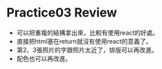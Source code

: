 # Practice03 Review
- 可以把重複的結構拿出來，比較有使用react的好處。
- 直接把html塞在return就沒有使用react的意義了。
- 第2、3張照片的字跟照片太近了，排版可以再改進。
- 配色也可以再改進。

